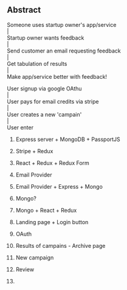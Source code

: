 ## Abstract

Someone uses startup owner's app/service    
|     
Startup owner wants feedback    
|    
Send customer an email requesting feedback    
|    
Get tabulation of results    
|    
Make app/service better with feedback!    



User signup via google OAthu    
|    
User pays for email credits via stripe    
|    
User creates a new 'campain'    
|    
User enter



1. Express server + MongoDB + PassportJS
2. Stripe + Redux
3. React + Redux + Redux Form
4. Email Provider
5. Email Provider + Express + Mongo
6. Mongo?
7. Mongo + React + Redux


1. Landing page + Login button
2. OAuth 
3. Results of campains - Archive page
4. New campaign
5. Review
6. 


